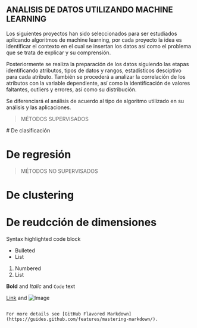 ## ANALISIS DE DATOS UTILIZANDO MACHINE LEARNING

Los siguientes proyectos han sido seleccionados para ser estudiados aplicando algoritmos de machine learning, por cada proyecto la idea es identificar el contexto en el cual se insertan los datos así como el problema que se trata de explicar y su comprensión.

Posteriormente se realiza la preparación de los datos siguiendo las etapas identificando atributos, tipos de datos y rangos, estadísticos desciptivo para cada atributo. También se procederá a analizar la correlación de los atributos con la variable dependiente, así como  la identificación de valores faltantes, outliers y errores, así como su distribución.

Se diferenciará el análisis de acuerdo al tipo de algoritmo utilizado en su análisis y las aplicaciones.

<blockquote>
MÉTODOS SUPERVISADOS
</blockquote>
# De clasificación

# De regresión


<blockquote>
 MÉTODOS NO SUPERVISADOS
</blockquote>

# De clustering

# De reudcción de dimensiones
Syntax highlighted code block


- Bulleted
- List

1. Numbered
2. List

**Bold** and _Italic_ and `Code` text

[Link](url) and ![Image](src)
```

For more details see [GitHub Flavored Markdown](https://guides.github.com/features/mastering-markdown/).

